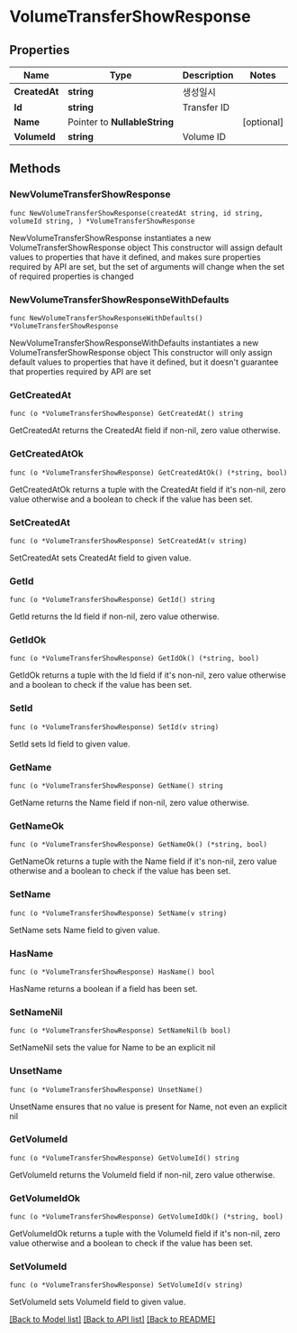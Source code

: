 # VolumeTransferShowResponse

## Properties

Name | Type | Description | Notes
------------ | ------------- | ------------- | -------------
**CreatedAt** | **string** | 생성일시 | 
**Id** | **string** | Transfer ID | 
**Name** | Pointer to **NullableString** |  | [optional] 
**VolumeId** | **string** | Volume ID | 

## Methods

### NewVolumeTransferShowResponse

`func NewVolumeTransferShowResponse(createdAt string, id string, volumeId string, ) *VolumeTransferShowResponse`

NewVolumeTransferShowResponse instantiates a new VolumeTransferShowResponse object
This constructor will assign default values to properties that have it defined,
and makes sure properties required by API are set, but the set of arguments
will change when the set of required properties is changed

### NewVolumeTransferShowResponseWithDefaults

`func NewVolumeTransferShowResponseWithDefaults() *VolumeTransferShowResponse`

NewVolumeTransferShowResponseWithDefaults instantiates a new VolumeTransferShowResponse object
This constructor will only assign default values to properties that have it defined,
but it doesn't guarantee that properties required by API are set

### GetCreatedAt

`func (o *VolumeTransferShowResponse) GetCreatedAt() string`

GetCreatedAt returns the CreatedAt field if non-nil, zero value otherwise.

### GetCreatedAtOk

`func (o *VolumeTransferShowResponse) GetCreatedAtOk() (*string, bool)`

GetCreatedAtOk returns a tuple with the CreatedAt field if it's non-nil, zero value otherwise
and a boolean to check if the value has been set.

### SetCreatedAt

`func (o *VolumeTransferShowResponse) SetCreatedAt(v string)`

SetCreatedAt sets CreatedAt field to given value.


### GetId

`func (o *VolumeTransferShowResponse) GetId() string`

GetId returns the Id field if non-nil, zero value otherwise.

### GetIdOk

`func (o *VolumeTransferShowResponse) GetIdOk() (*string, bool)`

GetIdOk returns a tuple with the Id field if it's non-nil, zero value otherwise
and a boolean to check if the value has been set.

### SetId

`func (o *VolumeTransferShowResponse) SetId(v string)`

SetId sets Id field to given value.


### GetName

`func (o *VolumeTransferShowResponse) GetName() string`

GetName returns the Name field if non-nil, zero value otherwise.

### GetNameOk

`func (o *VolumeTransferShowResponse) GetNameOk() (*string, bool)`

GetNameOk returns a tuple with the Name field if it's non-nil, zero value otherwise
and a boolean to check if the value has been set.

### SetName

`func (o *VolumeTransferShowResponse) SetName(v string)`

SetName sets Name field to given value.

### HasName

`func (o *VolumeTransferShowResponse) HasName() bool`

HasName returns a boolean if a field has been set.

### SetNameNil

`func (o *VolumeTransferShowResponse) SetNameNil(b bool)`

 SetNameNil sets the value for Name to be an explicit nil

### UnsetName
`func (o *VolumeTransferShowResponse) UnsetName()`

UnsetName ensures that no value is present for Name, not even an explicit nil
### GetVolumeId

`func (o *VolumeTransferShowResponse) GetVolumeId() string`

GetVolumeId returns the VolumeId field if non-nil, zero value otherwise.

### GetVolumeIdOk

`func (o *VolumeTransferShowResponse) GetVolumeIdOk() (*string, bool)`

GetVolumeIdOk returns a tuple with the VolumeId field if it's non-nil, zero value otherwise
and a boolean to check if the value has been set.

### SetVolumeId

`func (o *VolumeTransferShowResponse) SetVolumeId(v string)`

SetVolumeId sets VolumeId field to given value.



[[Back to Model list]](../README.md#documentation-for-models) [[Back to API list]](../README.md#documentation-for-api-endpoints) [[Back to README]](../README.md)


